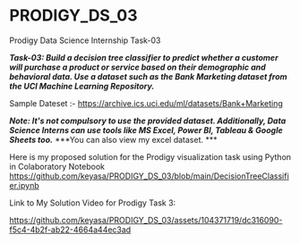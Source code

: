 # PRODIGY_DS_03
Prodigy Data Science Internship Task-03

***Task-03: Build a decision tree classifier to predict whether a customer will purchase a product or service based on their demographic and behavioral data. Use a dataset such as the Bank Marketing dataset from the UCI Machine Learning Repository.***

Sample Dateset :- https://archive.ics.uci.edu/ml/datasets/Bank+Marketing

***Note: It's not compulsory to use the provided dataset. Additionally, Data Science Interns can use tools like MS Excel, Power BI, Tableau & Google Sheets too.***
***You can also view my excel dataset. ***

Here is my proposed solution for the Prodigy visualization task using Python in Colaboratory Notebook
https://github.com/keyasa/PRODIGY_DS_03/blob/main/DecisionTreeClassifier.ipynb

Link to My Solution Video for Prodigy Task 3:

https://github.com/keyasa/PRODIGY_DS_03/assets/104371719/dc316090-f5c4-4b2f-ab22-4664a44ec3ad




